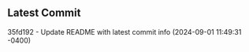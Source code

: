 
## Latest Commit
35fd192 - Update README with latest commit info (2024-09-01 11:49:31 -0400) <Yunxi-Zhou>
